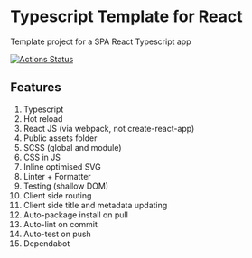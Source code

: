 # Typescript Template for React

Template project for a SPA React Typescript app

[![Actions Status](https://github.com/MarkSFrancis/ts-react-template/workflows/Build/badge.svg)](https://github.com/MarkSFrancis/ts-react-template/actions)

## Features

1. Typescript
1. Hot reload
1. React JS (via webpack, not create-react-app)
1. Public assets folder
1. SCSS (global and module)
1. CSS in JS
1. Inline optimised SVG
1. Linter + Formatter
1. Testing (shallow DOM)
1. Client side routing
1. Client side title and metadata updating
1. Auto-package install on pull
1. Auto-lint on commit
1. Auto-test on push
1. Dependabot
